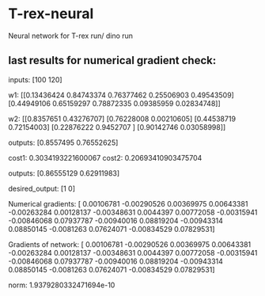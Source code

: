 # T-rex-neural
Neural network for T-rex run/ dino run


## last results for numerical gradient check:
inputs: [100 120]

w1: [[0.13436424 0.84743374 0.76377462 0.25506903 0.49543509]
 [0.44949106 0.65159297 0.78872335 0.09385959 0.02834748]]
 
w2: [[0.8357651  0.43276707]
 [0.76228008 0.00210605]
 [0.44538719 0.72154003]
 [0.22876222 0.9452707 ]
 [0.90142746 0.03058998]]

outputs: [0.8557495  0.76552625]

cost1: 0.3034193221600067   cost2: 0.20693410903475704 

outputs: [0.86555129 0.62911983]

desired_output: [1 0]

Numerical gradients: [ 0.00106781 -0.00290526  0.00369975  0.00643381 -0.00263284  0.00128137
 -0.00348631  0.0044397   0.00772058 -0.00315941 -0.00846068  0.07937787
 -0.00940016  0.08819204 -0.00943314  0.08850145 -0.0081263   0.07624071
 -0.00834529  0.07829531]
 
Gradients of network: [ 0.00106781 -0.00290526  0.00369975  0.00643381 -0.00263284  0.00128137
 -0.00348631  0.0044397   0.00772058 -0.00315941 -0.00846068  0.07937787
 -0.00940016  0.08819204 -0.00943314  0.08850145 -0.0081263   0.07624071
 -0.00834529  0.07829531]
 
norm: 1.9379280332471694e-10


